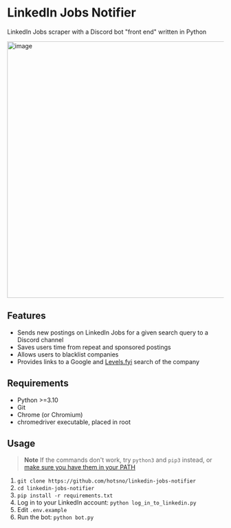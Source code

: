 # LinkedIn Jobs Notifier

LinkedIn Jobs scraper with a Discord bot "front end" written in Python

<img width="596" alt="image" src="https://github.com/hotsno/linkedin-jobs-notifier/assets/71658949/231d1819-56fb-459b-9658-ebd5b33e29cd">

## Features

- Sends new postings on LinkedIn Jobs for a given search query to a Discord channel
- Saves users time from repeat and sponsored postings
- Allows users to blacklist companies
- Provides links to a Google and [Levels.fyi](https://levels.fyi) search of the company

## Requirements

- Python >=3.10
- Git
- Chrome (or Chromium)
- chromedriver executable, placed in root

## Usage

> **Note**
> If the commands don't work, try `python3` and `pip3` instead,
> or [make sure you have them in your PATH](https://chat.openai.com/share/3bdc1325-2634-4e5b-9609-a24980c779df)

1. `git clone https://github.com/hotsno/linkedin-jobs-notifier`
2. `cd linkedin-jobs-notifier`
3. `pip install -r requirements.txt`
4. Log in to your LinkedIn account: `python log_in_to_linkedin.py`
5. Edit `.env.example`
6. Run the bot: `python bot.py`
